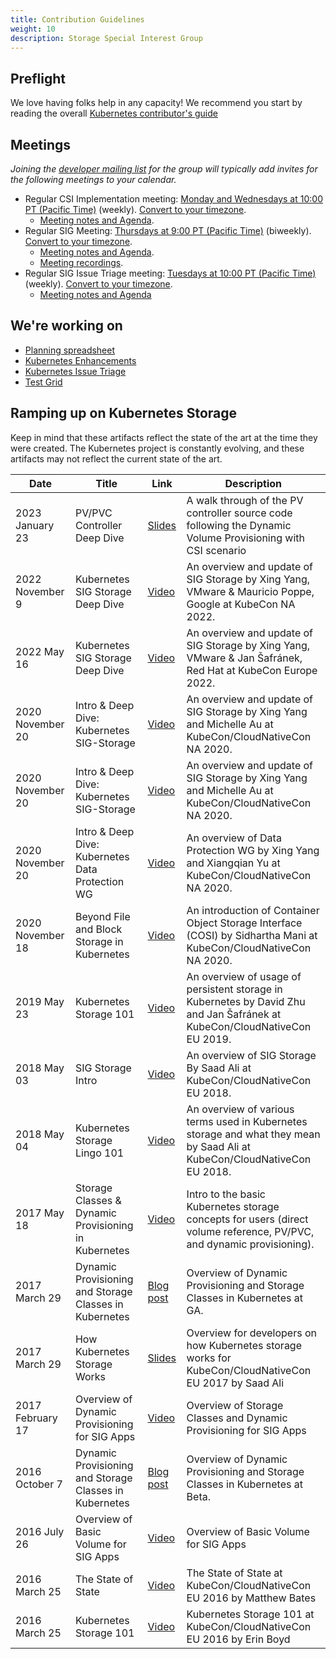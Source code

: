 ```yaml
---
title: Contribution Guidelines
weight: 10
description: Storage Special Interest Group
---
```


## Preflight

We love having folks help in any capacity! We recommend you start by reading the overall [Kubernetes contributor's guide](https://github.com/kubernetes/community/blob/master/contributors/guide)


## Meetings

*Joining the [developer mailing list](https://groups.google.com/forum/#!forum/kubernetes-sig-storage) for the group will typically add invites for the following meetings to your calendar.*
* Regular CSI Implementation meeting: [Monday and Wednesdays at 10:00 PT (Pacific Time)](https://zoom.us/j/614261834) (weekly). [Convert to your timezone](http://www.thetimezoneconverter.com/?t=10:00&tz=PT%20%28Pacific%20Time%29).
  * [Meeting notes and Agenda](https://docs.google.com/document/d/1_hvq3nleqQEYatH9V_Gfep39jMzaFJRSN2ioA0PFq-Q/edit#).
* Regular SIG Meeting: [Thursdays at 9:00 PT (Pacific Time)](https://zoom.us/j/614261834) (biweekly). [Convert to your timezone](http://www.thetimezoneconverter.com/?t=9:00&tz=PT%20%28Pacific%20Time%29).
  * [Meeting notes and Agenda](https://docs.google.com/document/d/1-8KEG8AjAgKznS9NFm3qWqkGyCHmvU6HVl0sk5hwoAE/edit?usp=sharing).
  * [Meeting recordings](https://www.youtube.com/watch?v=Eh7Qa7KOL8o&list=PL69nYSiGNLP02-BMqJdfFgGxYQ4Nb-2Qq).
* Regular SIG Issue Triage meeting: [Tuesdays at 10:00 PT (Pacific Time)](https://zoom.us/j/614261834) (weekly). [Convert to your timezone](http://www.thetimezoneconverter.com/?t=9:00&tz=PT%20%28Pacific%20Time%29).
  * [Meeting notes and Agenda](https://docs.google.com/document/d/1n-dXXvCbHsPfO1yrKwT1qoC80KhsxHYKbRdChdzqeXY/edit#)

## We're working on

* [Planning spreadsheet](https://docs.google.com/spreadsheets/d/1t4z5DYKjX2ZDlkTpCnp18icRAQqOE85C1T1r2gqJVck/edit#gid=604003098)
* [Kubernetes Enhancements](https://github.com/kubernetes/enhancements/issues?q=is%3Aopen+is%3Aissue+label%3Asig%2Fstorage)
* [Kubernetes Issue Triage](https://github.com/orgs/kubernetes/projects/146)
* [Test Grid](https://testgrid.k8s.io/sig-storage-csi-ci)

## Ramping up on Kubernetes Storage

Keep in mind that these artifacts reflect the state of the art at the time they were created. The Kubernetes project is constantly evolving, and these artifacts may not reflect the current state of the art. 

| Date | Title | Link | Description |
| --- | --- | --- | --- |
| 2023 January 23 | PV/PVC Controller Deep Dive | [Slides](https://docs.google.com/presentation/d/1XI_XzxlAYF6dqRfQQsoBd-UWRHssH2Ts5KwK5NDIMgg/edit) | A walk through of the PV controller source code following the Dynamic Volume Provisioning with CSI scenario |
| 2022 November 9 | Kubernetes SIG Storage Deep Dive | [Video](https://www.youtube.com/watch?v=_XXn3-yDZA0) | An overview and update of SIG Storage by Xing Yang, VMware & Mauricio Poppe, Google at KubeCon NA 2022. |
| 2022 May 16 | Kubernetes SIG Storage Deep Dive | [Video](https://www.youtube.com/watch?v=dsEeQqRSg74) | An overview and update of SIG Storage by Xing Yang, VMware & Jan Šafránek, Red Hat at KubeCon Europe 2022. |
| 2020 November 20 | Intro & Deep Dive: Kubernetes SIG-Storage | [Video](https://www.youtube.com/watch?v=rnCdvWToPPM&t=2s) | An overview and update of SIG Storage by Xing Yang and Michelle Au at KubeCon/CloudNativeCon NA 2020. |
| 2020 November 20 | Intro & Deep Dive: Kubernetes SIG-Storage | [Video](https://www.youtube.com/watch?v=rnCdvWToPPM&t=2s) | An overview and update of SIG Storage by Xing Yang and Michelle Au at KubeCon/CloudNativeCon NA 2020. |
| 2020 November 20 | Intro & Deep Dive: Kubernetes Data Protection WG | [Video](https://www.youtube.com/watch?v=g8HEQnLVo04) | An overview of Data Protection WG by Xing Yang and Xiangqian Yu at KubeCon/CloudNativeCon NA 2020. |
| 2020 November 18 | Beyond File and Block Storage in Kubernetes | [Video](https://www.youtube.com/watch?v=Y3GgJb71Cwo) | An introduction of Container Object Storage Interface (COSI) by Sidhartha Mani at KubeCon/CloudNativeCon NA 2020. |
| 2019 May 23 | Kubernetes Storage 101 | [Video](https://www.youtube.com/watch?v=_qfSzrPn9Cs) | An overview of usage of persistent storage in Kubernetes by David Zhu and Jan Šafránek at KubeCon/CloudNativeCon EU 2019.|
| 2018 May 03 | SIG Storage Intro | [Video](https://www.youtube.com/watch?v=GvrTl2T-Tts&list=PLj6h78yzYM2N8GdbjmhVU65KYm_68qBmo&index=164&t=0s) | An overview of SIG Storage By Saad Ali at KubeCon/CloudNativeCon EU 2018. |
| 2018 May 04 | Kubernetes Storage Lingo 101 | [Video](https://www.youtube.com/watch?v=uSxlgK1bCuA&t=0s&index=300&list=PLj6h78yzYM2N8GdbjmhVU65KYm_68qBmo) | An overview of various terms used in Kubernetes storage and what they mean by Saad Ali at KubeCon/CloudNativeCon EU 2018.|
| 2017 May 18 | Storage Classes & Dynamic Provisioning in Kubernetes |[Video](https://youtu.be/qktFhjJmFhg)| Intro to the basic Kubernetes storage concepts for users (direct volume reference, PV/PVC, and dynamic provisioning). |
| 2017 March 29 | Dynamic Provisioning and Storage Classes in Kubernetes |[Blog post](https://kubernetes.io/blog/2017/03/dynamic-provisioning-and-storage-classes-kubernetes/)| Overview of Dynamic Provisioning and Storage Classes in Kubernetes at GA. |
| 2017 March 29 | How Kubernetes Storage Works | [Slides](https://docs.google.com/presentation/d/1Yl5JKifcncn0gSZf3e1dWspd8iFaWObLm9LxCaXZJIk/edit?usp=sharing) | Overview for developers on how Kubernetes storage works for KubeCon/CloudNativeCon EU 2017 by Saad Ali
| 2017 February 17 | Overview of Dynamic Provisioning for SIG Apps | [Video](https://youtu.be/NXUHmxXytUQ?t=10m33s) | Overview of Storage Classes and Dynamic Provisioning for SIG Apps
| 2016 October 7 | Dynamic Provisioning and Storage Classes in Kubernetes |[Blog post](https://kubernetes.io/blog/2016/10/dynamic-provisioning-and-storage-in-kubernetes/)| Overview of Dynamic Provisioning and Storage Classes in Kubernetes at Beta. |
| 2016 July 26 | Overview of Basic Volume for SIG Apps | [Video](https://youtu.be/DrLGxkFdDNc?t=11m19s) | Overview of Basic Volume for SIG Apps |
| 2016 March 25 | The State of State | [Video](https://www.youtube.com/watch?v=jsTQ24CLRhI&index=6&list=PLosInM-8doqcBy3BirmLM4S_pmox6qTw3) | The State of State at KubeCon/CloudNativeCon EU 2016 by Matthew Bates |
| 2016 March 25 | Kubernetes Storage 101 | [Video](https://www.youtube.com/watch?v=ZqTHe6Xj0Ek&list=PLosInM-8doqcBy3BirmLM4S_pmox6qTw3&index=38) | Kubernetes Storage 101 at KubeCon/CloudNativeCon EU 2016 by Erin Boyd |




